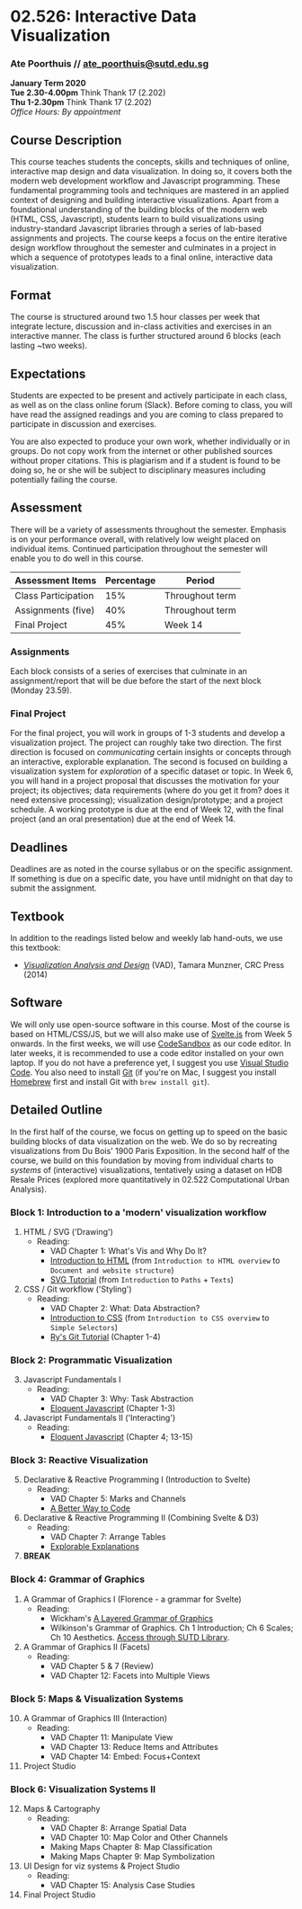 # 02.526: Interactive Data Visualization
### Ate Poorthuis // ate_poorthuis@sutd.edu.sg  
  
**January Term 2020**  
**Tue 2.30-4.00pm** Think Thank 17 (2.202)  
**Thu 1-2.30pm** Think Thank 17 (2.202)  
*Office Hours: By appointment*

## Course Description
This course teaches students the concepts, skills and techniques of online, interactive map design and data visualization. In doing so, it covers both the modern web development workflow and Javascript programming. These fundamental programming tools and techniques are mastered in an applied context of designing and building interactive visualizations. Apart from a foundational understanding of the building blocks of the modern web (HTML, CSS, Javascript), students learn to build visualizations using industry-standard Javascript libraries through a series of lab-based assignments and projects. The course keeps a focus on the entire iterative design workflow throughout the semester and culminates in a project in which a sequence of prototypes leads to a final online, interactive data visualization.

## Format
The course is structured around two 1.5 hour classes per week that integrate lecture, discussion and in-class activities and exercises in an interactive manner. The class is further structured around 6 blocks (each lasting ~two weeks).

## Expectations
Students are expected to be present and actively participate in each class, as well as on the class online forum (Slack). Before coming to class, you will have read the assigned readings and you are coming to class prepared to participate in discussion and exercises. 

You are also expected to produce your own work, whether individually or in groups. Do not copy work from the internet or other published sources without proper citations. This is plagiarism and if a student is found to be doing so, he or she will be subject to disciplinary measures including potentially failing the course.

## Assessment
There will be a variety of assessments throughout the semester. Emphasis is on your performance overall, with relatively low weight placed on individual items. Continued participation throughout the semester will enable you to do well in this course.

| Assessment Items                          | Percentage | Period          |
|-------------------------------------------|------------|-----------------|
| Class Participation                       | 15%        | Throughout term |
| Assignments (five)                        | 40%        | Throughout term |
| Final Project                             | 45%        | Week 14         |

### Assignments
Each block consists of a series of exercises that culminate in an assignment/report that will be due before the start of the next block (Monday 23.59).

### Final Project
For the final project, you will work in groups of 1-3 students and develop a visualization project. The project can roughly take two direction. The first direction is focused on *communicating* certain insights or concepts through an interactive, explorable explanation. The second is focused on building a visualization system for *exploration* of a specific dataset or topic. In Week 6, you will hand in a project proposal that discusses the motivation for your project; its objectives; data requirements (where do you get it from? does it need extensive processing); visualization design/prototype; and a project schedule. A working prototype is due at the end of Week 12, with the final project (and an oral presentation) due at the end of Week 14. 

## Deadlines
Deadlines are as noted in the course syllabus or on the specific assignment. If something is due on a specific date, you have until midnight on that day to submit the assignment.

## Textbook
In addition to the readings listed below and weekly lab hand-outs, we use this textbook:

- [*Visualization Analysis and Design*](https://www.amazon.com/Visualization-Analysis-Design-AK-Peters/dp/1466508914/) (VAD), Tamara Munzner, CRC Press (2014)

## Software
We will only use open-source software in this course. Most of the course is based on HTML/CSS/JS, but we will also make use of [Svelte.js](https://svelte.dev) from Week 5 onwards. In the first weeks, we will use [CodeSandbox](https://codesandbox.io/) as our code editor. In later weeks, it is recommended to use a code editor installed on your own laptop. If you do not have a preference yet, I suggest you use [Visual Studio Code](https://code.visualstudio.com/). You also need to install [Git](https://git-scm.com/download) (if you're on Mac, I suggest you install [Homebrew](http://brew.sh/) first and install Git with `brew install git`).

## Detailed Outline
In the first half of the course, we focus on getting up to speed on the basic building blocks of data visualization on the web. We do so by recreating visualizations from Du Bois' 1900 Paris Exposition. In the second half of the course, we build on this foundation by moving from individual charts to *systems* of (interactive) visualizations, tentatively using a dataset on HDB Resale Prices (explored more quantitatively in 02.522 Computational Urban Analysis).

### Block 1: Introduction to a 'modern' visualization workflow
1. HTML / SVG ('Drawing')
    - Reading:
        - VAD Chapter 1: What's Vis and Why Do It?
        - [Introduction to HTML](https://developer.mozilla.org/en-US/docs/Learn/HTML/Introduction_to_HTML) (from `Introduction to HTML overview` to `Document and website structure`)
        - [SVG Tutorial](https://developer.mozilla.org/en-US/docs/Web/SVG/Tutorial) (from `Introduction` to `Paths` + `Texts`)
2. CSS / Git workflow ('Styling') 
    - Reading:
        - VAD Chapter 2: What: Data Abstraction?
        - [Introduction to CSS](https://developer.mozilla.org/en-US/docs/Learn/CSS/Introduction_to_CSS) (from `Introduction to CSS overview` to `Simple Selectors`)
        - [Ry's Git Tutorial](https://www.amazon.com/Rys-Git-Tutorial-Ryan-Hodson-ebook/dp/B00QFIA5OC) (Chapter 1-4)

### Block 2: Programmatic Visualization
3. Javascript Fundamentals I
    - Reading:
        - VAD Chapter 3: Why: Task Abstraction
        - [Eloquent Javascript](https://eloquentjavascript.net/) (Chapter 1-3)
4. Javascript Fundamentals II ('Interacting')
    - Reading:
        - [Eloquent Javascript](https://eloquentjavascript.net/) (Chapter 4; 13-15)

### Block 3: Reactive Visualization
5. Declarative & Reactive Programming I (Introduction to Svelte)
    - Reading:
        - VAD Chapter 5: Marks and Channels
        - [A Better Way to Code](https://medium.com/@mbostock/a-better-way-to-code-2b1d2876a3a0)
6. Declarative & Reactive Programming II (Combining Svelte & D3)
    - Reading:
        - VAD Chapter 7: Arrange Tables
        - [Explorable Explanations](http://worrydream.com/ExplorableExplanations/)
7. **BREAK**
### Block 4: Grammar of Graphics
1. A Grammar of Graphics I (Florence - a grammar for Svelte)
    - Reading:
        - Wickham's [A Layered Grammar of Graphics](https://vita.had.co.nz/papers/layered-grammar.html)
        - Wilkinson's Grammar of Graphics. Ch 1 Introduction; Ch 6 Scales; Ch 10 Aesthetics. [Access through SUTD Library](https://link.springer.com/book/10.1007%2F0-387-28695-0).
2. A Grammar of Graphics II (Facets)
    - Reading:
        - VAD Chapter 5 & 7 (Review)
        - VAD Chapter 12: Facets into Multiple Views 

### Block 5: Maps & Visualization Systems
10. A Grammar of Graphics III (Interaction)
    - Reading:
        - VAD Chapter 11: Manipulate View
        - VAD Chapter 13: Reduce Items and Attributes  
        - VAD Chapter 14: Embed: Focus+Context
11. Project Studio

### Block 6: Visualization Systems II
12. Maps & Cartography
    - Reading:
        - VAD Chapter 8: Arrange Spatial Data
        - VAD Chapter 10: Map Color and Other Channels
        - Making Maps Chapter 8: Map Classification
        - Making Maps Chapter 9: Map Symbolization
13. UI Design for viz systems & Project Studio
    - Reading:
        - VAD Chapter 15: Analysis Case Studies
14. Final Project Studio